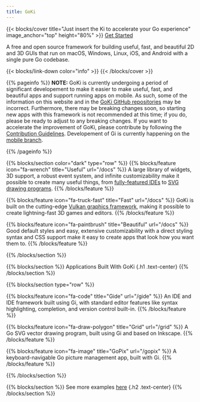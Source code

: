 ```yaml
---
title: GoKi
---
```


{{< blocks/cover title="Just insert the Ki to accelerate your Go experience" image_anchor="top" height="80%" >}}
<a class="btn btn-lg btn-secondary me-3 mb-4" href="/docs/gi/gettingstarted">
  Get Started <i class="fas fa-arrow-alt-circle-right ms-2"></i>
</a>
<!-- <a class="btn btn-lg btn-primary me-3 mb-4" href="https://github.com/goki">
  View on GitHub <i class="fab fa-github ms-2 "></i> -->
</a>
<p class="lead mt-5">A free and open source framework for building useful, fast, and beautiful 2D and 3D GUIs that run on macOS, Windows, Linux, iOS, and Android with a single pure Go codebase.</p>
{{< blocks/link-down color="info" >}}
{{< /blocks/cover >}}

{{% pageinfo %}}
**NOTE:** GoKi is currently undergoing a period of significant developement to make it easier to make useful, fast, and beautiful apps and support running apps on mobile. As such, some of the information on this website and in the [GoKi GitHub repositories](https://github.com/goki) may be incorrect. Furthermore, there may be breaking changes soon, so starting new apps with this framework is not recommended at this time; if you do, please be ready to adjust to any breaking changes. If you want to accelerate the improvement of GoKi, please contribute by following the [Contribution Guidelines](https://goki.dev/docs/general/contributionguidelines/). Developement of Gi is currently happening on the [mobile branch](https://github.com/goki/gi/tree/mobile).

{{% /pageinfo %}}


{{% blocks/section color="dark" type="row" %}}
{{% blocks/feature icon="fa-wrench" title="Useful" url="/docs" %}}
A large library of widgets, 3D support, a robust event system, and infinite customizability make it possible to create many useful things, from [fully-featured IDEs](/docs/gide) to [SVG drawing programs](/docs/grid).
{{% /blocks/feature %}}


{{% blocks/feature icon="fa-truck-fast" title="Fast" url="/docs" %}}
GoKi is built on the cutting-edge [Vulkan graphics framework](https://en.wikipedia.org/wiki/Vulkan), making it possible to create lightning-fast 3D games and editors. 
{{% /blocks/feature %}}


{{% blocks/feature icon="fa-paintbrush" title="Beautiful" url="/docs" %}}
Good default styles and easy, extensive customizability with a direct styling syntax and CSS support make it easy to create apps that look how you want them to.
{{% /blocks/feature %}}


{{% /blocks/section %}}


{{% blocks/section %}}
Applications Built With GoKi
{.h1 .text-center}
{{% /blocks/section %}}


{{% blocks/section type="row" %}}

{{% blocks/feature icon="fa-code" title="Gide" url="/gide" %}}
An IDE and IDE framework built using Gi, with standard editor features like syntax highlighting, completion, and version control built-in.
{{% /blocks/feature %}}

{{% blocks/feature icon="fa-draw-polygon" title="Grid" url="/grid" %}}
A Go SVG vector drawing program, built using Gi and based on Inkscape.
{{% /blocks/feature %}}

{{% blocks/feature icon="fa-image" title="GoPix" url="/gopix" %}}
A keyboard-navigable Go picture management app, built with Gi.
{{% /blocks/feature %}}

{{% /blocks/section %}}


{{% blocks/section %}}
See more examples [here](/docs/examples)
{.h2 .text-center}
{{% /blocks/section %}}